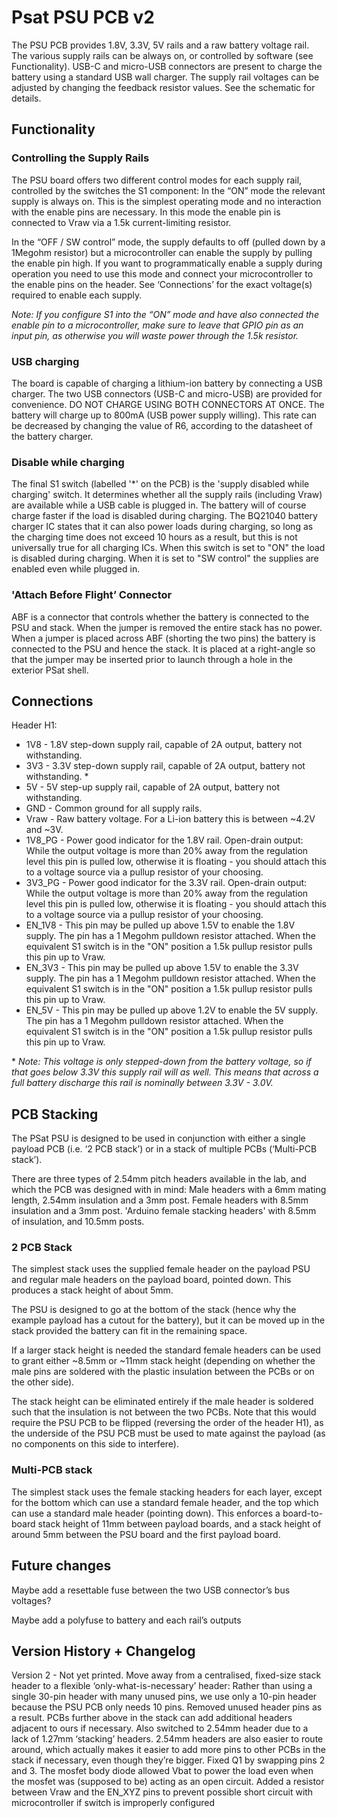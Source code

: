 # Psat PSU PCB v2
The PSU PCB provides 1.8V, 3.3V, 5V rails and a raw battery voltage rail. The various supply rails can be always on, or controlled by software (see Functionality). USB-C and micro-USB connectors are present to charge the battery using a standard USB wall charger.
The supply rail voltages can be adjusted by changing the feedback resistor values. See the schematic for details.

## Functionality
### Controlling the Supply Rails
The PSU board offers two different control modes for each supply rail, controlled by the switches the S1 component: 
In the “ON” mode the relevant supply is always on. This is the simplest operating mode and no interaction with the enable pins are necessary. In this mode the enable pin is connected to Vraw via a 1.5k current-limiting resistor.

In the “OFF / SW control” mode, the supply defaults to off (pulled down by a 1Megohm resistor) but a microcontroller can enable the supply by pulling the enable pin high. If you want to programmatically enable a supply during operation you need to use this mode and connect your microcontroller to the enable pins on the header. See ‘Connections’ for the exact voltage(s) required to enable each supply.


*Note: If you configure S1 into the “ON” mode and have also connected the enable pin to a microcontroller, make sure to leave that GPIO pin as an input pin, as otherwise you will waste power through the 1.5k resistor.*

### USB charging
The board is capable of charging a lithium-ion battery by connecting a USB charger.
The two USB connectors (USB-C and micro-USB) are provided for convenience. DO NOT CHARGE USING BOTH CONNECTORS AT ONCE.
The battery will charge up to 800mA (USB power supply willing). This rate can be decreased by changing the value of R6, according to the datasheet of the battery charger.

### Disable while charging
The final S1 switch (labelled '*' on the PCB) is the 'supply disabled while charging' switch. It determines whether all the supply rails (including Vraw) are available while a USB cable is plugged in. The battery will of course charge faster if the load is disabled during charging. The BQ21040 battery charger IC states that it can also power loads during charging, so long as the charging time does not exceed 10 hours as a result, but this is not universally true for all charging ICs. When this switch is set to "ON" the load is disabled during charging. When it is set to "SW control" the supplies are enabled even while plugged in.

### 'Attach Before Flight’ Connector
ABF is a connector that controls whether the battery is connected to the PSU and stack. When the jumper is removed the entire stack has no power. When a jumper is placed across ABF (shorting the two pins) the battery is connected to the PSU and hence the stack. It is placed at a right-angle so that the jumper may be inserted prior to launch through a hole in the exterior PSat shell.

## Connections
Header H1:

 - 1V8 -  1.8V step-down supply rail, capable of 2A output, battery not withstanding.
 - 3V3 -  3.3V step-down supply rail, capable of 2A output, battery not withstanding. *
 - 5V  -  5V step-up supply rail, capable of 2A output, battery not withstanding.
 - GND -  Common ground for all supply rails.
 - Vraw - Raw battery voltage. For a Li-ion battery this is between ~4.2V and ~3V.
 - 1V8_PG - Power good indicator for the 1.8V rail. Open-drain output: While the output voltage is more than 20% away from the regulation level this pin is pulled low, otherwise it is floating - you should attach this to a voltage source via a pullup resistor of your choosing.
 - 3V3_PG - Power good indicator for the 3.3V rail. Open-drain output: While the output voltage is more than 20% away from the regulation level this pin is pulled low,  otherwise it is floating - you should attach this to a voltage source via a pullup resistor of your choosing.
 - EN_1V8 - This pin may be pulled up above 1.5V to enable the 1.8V supply. The pin has a 1 Megohm pulldown resistor attached. When the equivalent S1 switch is in the "ON" position a 1.5k pullup resistor pulls this pin up to Vraw.
 - EN_3V3 - This pin may be pulled up above 1.5V to enable the 3.3V supply. The pin has a 1 Megohm pulldown resistor attached. When the equivalent S1 switch is in the "ON" position a 1.5k pullup resistor pulls this pin up to Vraw.
 - EN_5V - This pin may be pulled up above 1.2V to enable the 5V supply. The pin has a 1 Megohm pulldown resistor attached. When the equivalent S1 switch is in the "ON" position a 1.5k pullup resistor pulls this pin up to Vraw.

 \* *Note: This voltage is only stepped-down from the battery voltage, so if that goes below 3.3V this supply rail will as well. This means that across a full battery discharge this rail is nominally between 3.3V - 3.0V.*

## PCB Stacking
The PSat PSU is designed to be used in conjunction with either a single payload PCB (i.e. ‘2 PCB stack’) or in a stack of multiple PCBs (‘Multi-PCB stack’).

There are three types of 2.54mm pitch headers available in the lab, and which the PCB was designed with in mind:
Male headers with a 6mm mating length, 2.54mm insulation and a 3mm post.
Female headers with 8.5mm insulation and a 3mm post.
'Arduino female stacking headers' with 8.5mm of insulation, and 10.5mm posts.
### 2 PCB Stack
The simplest stack uses the supplied female header on the payload PSU and regular male headers on the payload board, pointed down. This produces a stack height of about 5mm.

The PSU is designed to go at the bottom of the stack (hence why the example payload has a cutout for the battery), but it can be moved up in the stack provided the battery can fit in the remaining space.

If a larger stack height is needed the standard female headers can be used to grant either ~8.5mm or ~11mm stack height (depending on whether the male pins are soldered with the plastic insulation between the PCBs or on the other side).

The stack height can be eliminated entirely if the male header is soldered such that the insulation is not between the two PCBs. Note that this would require the PSU PCB to be flipped (reversing the order of the header H1), as the underside of the PSU PCB must be used to mate against the payload (as no components on this side to interfere).

### Multi-PCB stack
The simplest stack uses the female stacking headers for each layer, except for the bottom which can use a standard female header, and the top which can use a standard male header (pointing down). This enforces a board-to-board stack height of 11mm between payload boards, and a stack height of around 5mm between the PSU board and the first payload board.

## Future changes
Maybe add a resettable fuse between the two USB connector’s bus voltages?

Maybe add a polyfuse to battery and each rail’s outputs

## Version History + Changelog
Version 2 - Not yet printed.
Move away from a centralised, fixed-size stack header to a flexible ‘only-what-is-necessary’ header: Rather than using a single 30-pin header with many unused pins, we use only a 10-pin header because the PSU PCB only needs 10 pins. Removed unused header pins as a result. PCBs further above in the stack can add additional headers adjacent to ours if necessary. 
Also switched to 2.54mm header due to a lack of 1.27mm ‘stacking’ headers. 2.54mm headers are also easier to route around, which actually makes it easier to add more pins to other PCBs in the stack if necessary, even though they’re bigger. 
Fixed Q1 by swapping pins 2 and 3. The mosfet body diode allowed Vbat to power the load even when the mosfet was (supposed to be) acting as an open circuit.
Added a resistor between Vraw and the EN_XYZ pins to prevent possible short circuit with microcontroller if switch is improperly configured
